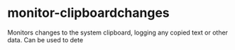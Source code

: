 # monitor-clipboardchanges
Monitors changes to the system clipboard, logging any copied text or other data. Can be used to dete
